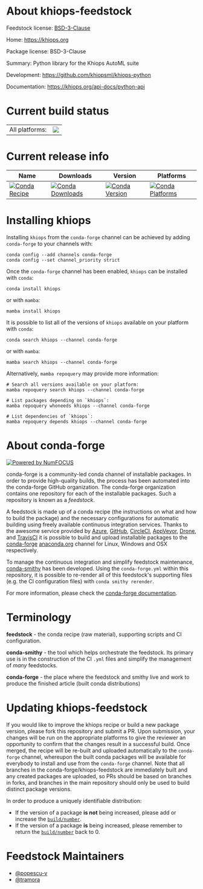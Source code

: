 About khiops-feedstock
======================

Feedstock license: [BSD-3-Clause](https://github.com/conda-forge/khiops-feedstock/blob/main/LICENSE.txt)

Home: https://khiops.org

Package license: BSD-3-Clause

Summary: Python library for the Khiops AutoML suite

Development: https://github.com/khiopsml/khiops-python

Documentation: https://khiops.org/api-docs/python-api

Current build status
====================


<table><tr><td>All platforms:</td>
    <td>
      <a href="https://dev.azure.com/conda-forge/feedstock-builds/_build/latest?definitionId=26715&branchName=main">
        <img src="https://dev.azure.com/conda-forge/feedstock-builds/_apis/build/status/khiops-feedstock?branchName=main">
      </a>
    </td>
  </tr>
</table>

Current release info
====================

| Name | Downloads | Version | Platforms |
| --- | --- | --- | --- |
| [![Conda Recipe](https://img.shields.io/badge/recipe-khiops-green.svg)](https://anaconda.org/conda-forge/khiops) | [![Conda Downloads](https://img.shields.io/conda/dn/conda-forge/khiops.svg)](https://anaconda.org/conda-forge/khiops) | [![Conda Version](https://img.shields.io/conda/vn/conda-forge/khiops.svg)](https://anaconda.org/conda-forge/khiops) | [![Conda Platforms](https://img.shields.io/conda/pn/conda-forge/khiops.svg)](https://anaconda.org/conda-forge/khiops) |

Installing khiops
=================

Installing `khiops` from the `conda-forge` channel can be achieved by adding `conda-forge` to your channels with:

```
conda config --add channels conda-forge
conda config --set channel_priority strict
```

Once the `conda-forge` channel has been enabled, `khiops` can be installed with `conda`:

```
conda install khiops
```

or with `mamba`:

```
mamba install khiops
```

It is possible to list all of the versions of `khiops` available on your platform with `conda`:

```
conda search khiops --channel conda-forge
```

or with `mamba`:

```
mamba search khiops --channel conda-forge
```

Alternatively, `mamba repoquery` may provide more information:

```
# Search all versions available on your platform:
mamba repoquery search khiops --channel conda-forge

# List packages depending on `khiops`:
mamba repoquery whoneeds khiops --channel conda-forge

# List dependencies of `khiops`:
mamba repoquery depends khiops --channel conda-forge
```


About conda-forge
=================

[![Powered by
NumFOCUS](https://img.shields.io/badge/powered%20by-NumFOCUS-orange.svg?style=flat&colorA=E1523D&colorB=007D8A)](https://numfocus.org)

conda-forge is a community-led conda channel of installable packages.
In order to provide high-quality builds, the process has been automated into the
conda-forge GitHub organization. The conda-forge organization contains one repository
for each of the installable packages. Such a repository is known as a *feedstock*.

A feedstock is made up of a conda recipe (the instructions on what and how to build
the package) and the necessary configurations for automatic building using freely
available continuous integration services. Thanks to the awesome service provided by
[Azure](https://azure.microsoft.com/en-us/services/devops/), [GitHub](https://github.com/),
[CircleCI](https://circleci.com/), [AppVeyor](https://www.appveyor.com/),
[Drone](https://cloud.drone.io/welcome), and [TravisCI](https://travis-ci.com/)
it is possible to build and upload installable packages to the
[conda-forge](https://anaconda.org/conda-forge) [anaconda.org](https://anaconda.org/)
channel for Linux, Windows and OSX respectively.

To manage the continuous integration and simplify feedstock maintenance,
[conda-smithy](https://github.com/conda-forge/conda-smithy) has been developed.
Using the ``conda-forge.yml`` within this repository, it is possible to re-render all of
this feedstock's supporting files (e.g. the CI configuration files) with ``conda smithy rerender``.

For more information, please check the [conda-forge documentation](https://conda-forge.org/docs/).

Terminology
===========

**feedstock** - the conda recipe (raw material), supporting scripts and CI configuration.

**conda-smithy** - the tool which helps orchestrate the feedstock.
                   Its primary use is in the construction of the CI ``.yml`` files
                   and simplify the management of *many* feedstocks.

**conda-forge** - the place where the feedstock and smithy live and work to
                  produce the finished article (built conda distributions)


Updating khiops-feedstock
=========================

If you would like to improve the khiops recipe or build a new
package version, please fork this repository and submit a PR. Upon submission,
your changes will be run on the appropriate platforms to give the reviewer an
opportunity to confirm that the changes result in a successful build. Once
merged, the recipe will be re-built and uploaded automatically to the
`conda-forge` channel, whereupon the built conda packages will be available for
everybody to install and use from the `conda-forge` channel.
Note that all branches in the conda-forge/khiops-feedstock are
immediately built and any created packages are uploaded, so PRs should be based
on branches in forks, and branches in the main repository should only be used to
build distinct package versions.

In order to produce a uniquely identifiable distribution:
 * If the version of a package **is not** being increased, please add or increase
   the [``build/number``](https://docs.conda.io/projects/conda-build/en/latest/resources/define-metadata.html#build-number-and-string).
 * If the version of a package **is** being increased, please remember to return
   the [``build/number``](https://docs.conda.io/projects/conda-build/en/latest/resources/define-metadata.html#build-number-and-string)
   back to 0.

Feedstock Maintainers
=====================

* [@popescu-v](https://github.com/popescu-v/)
* [@tramora](https://github.com/tramora/)

